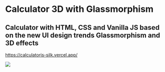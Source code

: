 # Calculator 3D with Glassmorphism

## Calculator with HTML, CSS and Vanilla JS based on the new UI design trends  Glassmorphism and 3D effects

https://calculatorjs-silk.vercel.app/

<img src='/img/calculatorwithglassmorphism.gif'>

